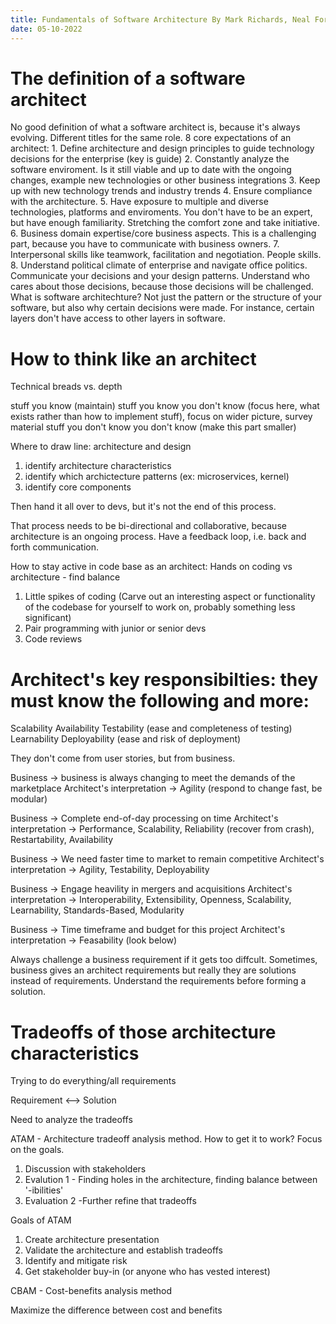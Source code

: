 ```yaml
---
title: Fundamentals of Software Architecture By Mark Richards, Neal Ford
date: 05-10-2022
---
```


# The definition of a software architect

No good definition of what a software architect is, because it's always evolving.
Different titles for the same role.
8 core expectations of an architect:
	1. Define architecture and design principles to guide technology decisions for the enterprise (key is guide)
	2. Constantly analyze the software enviroment. Is it still viable and up to date with the ongoing changes, example new technologies or other business integrations
	3. Keep up with new technology trends and industry trends
	4. Ensure compliance with the architecture. 
	5. Have exposure to multiple and diverse technologies, platforms and enviroments. You don't have to be an expert, but have enough familiarity. Stretching the comfort zone and take initiative.
	6. Business domain expertise/core business aspects. This is a challenging part, because you have to communicate with business owners.
	7. Interpersonal skills like teamwork, facilitation and negotiation. People skills.
	8. Understand political climate of enterprise and navigate office politics. Communicate your decisions and your design patterns. Understand who cares about those decisions, because those decisions will be challenged.
What is software architechture? Not just the pattern or the structure of your software, but also why certain decisions were made. For instance, certain layers don't have access to other layers in software.

# How to think like an architect
Technical breads vs. depth

stuff you know (maintain)
stuff you know you don't know (focus here, what exists rather than how to implement stuff), focus on wider picture, survey material
stuff you don't know you don't know (make this part smaller)

Where to draw line: architecture and design

1. identify architecture characteristics
2. identify which archictecture patterns (ex: microservices, kernel)
3. identify core components

Then hand it all over to devs, but it's not the end of this process.

That process needs to be bi-directional and collaborative, because architecture is an ongoing process. Have a feedback loop, i.e. back and forth communication.

How to stay active in code base as an architect: Hands on coding vs architecture - find balance
1. Little spikes of coding (Carve out an interesting aspect or functionality of the codebase for yourself to work on, probably something less significant)
2. Pair programming with junior or senior devs
3. Code reviews

# Architect's key responsibilties: they must know the following and more:

Scalability
Availability
Testability (ease and completeness of testing)
Learnability
Deployability (ease and risk of deployment)

They don't come from user stories, but from business.

Business -> business is always changing to meet the demands of the marketplace
Architect's interpretation -> Agility (respond to change fast, be modular)

Business -> Complete end-of-day processing on time
Architect's interpretation -> Performance, Scalability, Reliability (recover from crash), Restartability, Availability

Business -> We need faster time to market to remain competitive
Architect's interpretation -> Agility, Testability, Deployability

Business -> Engage heavility in mergers and acquisitions
Architect's interpretation -> Interoperability, Extensibility, Openness, Scalability, Learnability, Standards-Based, Modularity

Business -> Time timeframe and budget for this project
Architect's interpretation -> Feasability (look below)

Always challenge a business requirement if it gets too diffcult. Sometimes, business gives an architect requirements but really they are solutions instead of requirements. Understand the requirements before forming a solution.  

# Tradeoffs of those architecture characteristics

Trying to do everything/all requirements

Requirement <--> Solution

Need to analyze the tradeoffs

ATAM - Architecture tradeoff analysis method. How to get it to work? Focus on the goals.

1. Discussion with stakeholders
2. Evalution 1 - Finding holes in the architecture, finding balance between '-ibilities'
3. Evaluation 2 -Further refine that tradeoffs

Goals of ATAM
1. Create architecture presentation
2. Validate the architecture and establish tradeoffs
3. Identify and mitigate risk
4. Get stakeholder buy-in (or anyone who has vested interest)

CBAM - Cost-benefits analysis method

Maximize the difference between cost and benefits